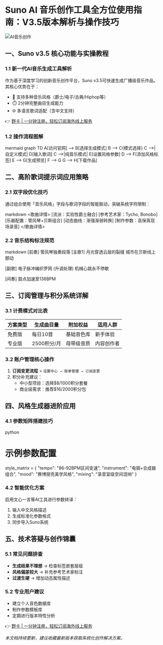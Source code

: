 # Suno AI 音乐创作工具全方位使用指南：V3.5版本解析与操作技巧

![AI音乐创作](https://bbtdd.com/yeka-banner)

## 一、Suno v3.5 核心功能与实操教程
### 1.1 新一代AI音乐生成工具解析
作为基于深度学习的创新音乐创作平台，Suno v3.5可快速生成广播级音乐作品。其核心优势在于：
- 🎵 支持多种音乐风格（爵士/电子/古典/Hiphop等）
- ⏱️ 2分钟完整曲目生成能力
- 🌐 多语言歌词适配（含中文支持）

👉 [野卡 | 一分钟注册，轻松订阅海外线上服务](https://bbtdd.com/yeka)

### 1.2 操作流程图解
mermaid
graph TD
    A[访问官网] --> B[选择生成模式]
    B --> C{模式选择}
    C -->|自定义模式| D[输入歌词]
    C -->|纯音乐模式| E[设置风格参数]
    D --> F[添加风格标签]
    E --> G[生成预览]
    F --> G
    G --> H[下载作品]


## 二、高阶歌词提示词应用策略
### 2.1 双字段优化技巧
通过组合使用「音乐风格」字段与歌词字段的智能联动，突破系统字符限制：

markdown
<歌曲详情>
[流派：实验性爵士融合]
[参考艺术家：Tycho, Bonobo]
[乐器配置：管风琴+贝斯组合]
[动态曲线：渐强渐弱转换]
[制作参数：高保真现场录音]
</歌曲详情>


### 2.2 音乐结构标注规范
markdown
[前奏] 管风琴独奏段落
[主歌1] 
月光穿透云层的裂缝
城市在贝斯线上颤动

[副歌]
电子脉冲编织罗网 (升调处理)
机械心跳永不停歇

[间奏] 鼓点加速至136BPM


## 三、订阅管理与积分系统详解
### 3.1 计费模式对比表
| 方案类型 | 生成曲目量 | 附加权益 | 适用人群 |
|---------|-----------|----------|---------|
| 免费版 | 每日10首 | 基础音色库 | 新手体验 |
| 专业版 | 2500积分/月 | 母带级音质 | 内容创作者 |

### 3.2 账户管理核心操作
1. **订阅变更流程** > `设置中心 → 账单管理 → 订阅变更`
2. 积分补充建议：
   - 中小型项目：选择$8/1000积分套餐
   - 商业级需求：推荐$16/2000积分包

## 四、风格生成器进阶应用
### 4.1 参数矩阵搭建技巧
python
# 示例参数配置
style_matrix = {
    "tempo": "86-92BPM区间变速",
    "instrument": "电钢+合成器组合",
    "mood": "赛博朋克美学风格",
    "mixing": "录音室级空间混响"
}


### 4.2 智能优化方案
启用文心一言等AI工具进行参数转译：
1. 输入中文风格描述
2. 生成标准化参数格式
3. 同步导入Suno系统

## 五、技术答疑与创作锦囊
### 5.1 常见问题排查
- **生成结果不理想** → 检查标签嵌套层级
- **风格偏差较大** → 补充参考艺术家标注
- **过渡生硬** → 增加动态属性描述

### 5.2 专业用户建议
- 建立个人音色数据库
- 制作参数模板库
- 定期进行版本特性分析

👉 [野卡 | 一分钟注册，轻松订阅海外线上服务](https://bbtdd.com/yeka)

*本文档持续更新，建议收藏最新版本获取系统化创作解决方案。*